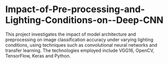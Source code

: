 # Impact-of-Pre-processing-and-Lighting-Conditions-on--Deep-CNN
This project investigates the impact of model architecture and preprocessing on image classification accuracy under varying lighting conditions, using techniques such as convolutional neural networks and transfer learning. The technologies employed include VGG16, OpenCV, TensorFlow, Keras and Python.
